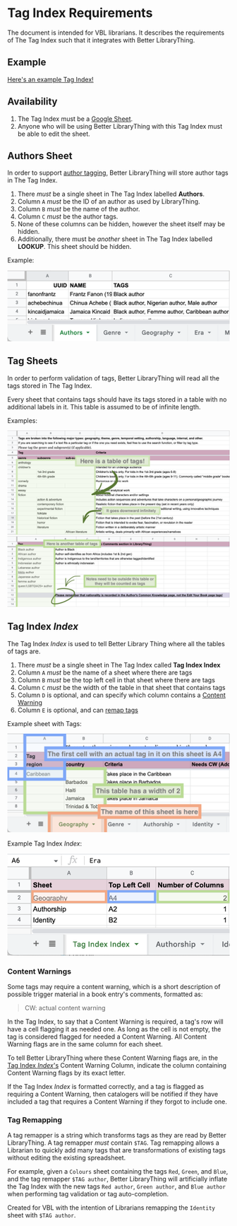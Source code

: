 # Tag Index Requirements

The document is intended for VBL librarians.
It describes the requirements of The Tag Index such that it integrates with Better LibraryThing.

## Example

[Here's an example Tag Index!](https://docs.google.com/spreadsheets/d/17JPwEnhxwKDvSITn6fWcj-D8ZXL2MAcVmOCgu8tmjes)

## Availability

1. The Tag Index must be a [Google Sheet](https://docs.google.com/spreadsheets).
1. Anyone who will be using Better LibraryThing with this Tag Index must be able to edit the sheet.

## Authors Sheet

In order to support [author tagging](./authors.md), Better LibraryThing will store author tags in The Tag Index.

1. There _must_ be a single sheet in The Tag Index labelled **Authors**.
1. Column `A` _must_ be the ID of an author as used by LibraryThing.
1. Column `B` _must_ be the name of the author.
1. Column `C` _must_ be the author tags.
1. None of these columns can be hidden, however the sheet itself may be hidden.
1. Additionally, there must be _another_ sheet in The Tag Index labelled **LOOKUP**. This sheet should be hidden.

Example:

<img src="../img/tag-index/authors.png" alt="Example Author sheet in the Tag Index">

## Tag Sheets

In order to perform validation of tags, Better LibraryThing will read all the tags stored in The Tag Index.

Every sheet that contains tags should have its tags stored in a table with no additional labels in it.
This table is assumed to be of infinite length.

Examples:

<img src="../img/tag-index/tag-sheet.png" alt="Example tag sheet in the Tag Index">
<img src="../img/tag-index/tag-sheet-2.png" alt="Second example tag sheet in the Tag Index">

## Tag Index _Index_

The Tag Index _Index_ is used to tell Better Library Thing where all the tables of tags are.

1. There _must_ be a single sheet in The Tag Index called **Tag Index Index**
1. Column `A` _must_ be the name of a sheet where there are tags
1. Column `B` _must_ be the top left cell in that sheet where there are tags
1. Column `C` _must_ be the width of the table in that sheet that contains tags
1. Column `D` is optional, and can specify which column contains a [Content Warning](#content-warnings)
1. Column `E` is optional, and can [remap tags](#tag-remapping)

Example sheet with Tags:

<img src="../img/tag-index/geography-sheet.png" alt="Example Geography Sheet">

Example Tag Index _Index_:

<img src="../img/tag-index/tag-index-index.png" alt="Example Tag Index Index">

### Content Warnings

Some tags may require a content warning, which is a short
description of possible trigger material in a book entry's comments,
formatted as:

> CW: actual content warning

In the Tag Index, to say that a Content Warning is required,
a tag's row will have a cell flagging it as needed one.
As long as the cell is not empty, the tag is considered flagged for needed a Content Warning.
All Content Warning flags are in the same column for each sheet.

To tell Better LibraryThing where these Content Warning flags are,
in the [Tag Index _Index_'s](#tag-index-index) Content Warning Column,
indicate the column containing Content Warning flags by its exact letter.

If the Tag Index _Index_ is formatted correctly, and a tag is flagged
as requiring a Content Warning, then catalogers will be notified
if they have included a tag that requires a Content Warning if they
forgot to include one.

### Tag Remapping

A tag remapper is a string which transforms tags as they are read by Better LibraryThing. A tag remapper _must_ contain `$TAG`.
Tag remapping allows a Librarian to quickly add many tags that are transformations of existing tags without editing the existing spreadsheet.

For example, given a `Colours` sheet containing the tags `Red`, `Green`, and `Blue`, and the tag remapper `$TAG author`,
Better LibraryThing will artificially inflate the Tag Index with the new tags `Red author`, `Green author`, and `Blue author`
when performing tag validation or tag auto-completion.

Created for VBL with the intention of Librarians remapping the `Identity` sheet with `$TAG author`.
